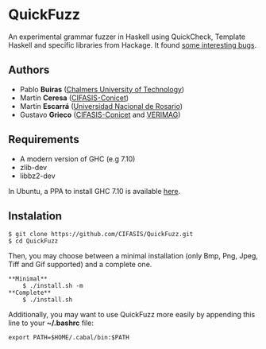 # QuickFuzz

An experimental grammar fuzzer in Haskell using QuickCheck, Template Haskell and specific libraries from Hackage.
It found [some interesting bugs](http://QuickFuzz.org/).

## Authors

* Pablo **Buiras** ([Chalmers University of Technology](http://www.chalmers.se/en/Pages/default.aspx))
* Martín **Ceresa** ([CIFASIS-Conicet](http://cifasis-conicet.gov.ar/))
* Martín **Escarrá** ([Universidad Nacional de Rosario](http://www.unr.edu.ar/))
* Gustavo **Grieco** ([CIFASIS-Conicet](http://cifasis-conicet.gov.ar/) and [VERIMAG](http://www-verimag.imag.fr/?lang=en))

## Requirements

 * A modern version of GHC (e.g 7.10)
 * zlib-dev
 * libbz2-dev

In Ubuntu, a PPA to install GHC 7.10 is available [here](https://launchpad.net/~hvr/+archive/ubuntu/ghc).

## Instalation

    $ git clone https://github.com/CIFASIS/QuickFuzz.git
    $ cd QuickFuzz

Then, you may choose between a minimal installation (only Bmp, Png, Jpeg, Tiff and Gif supported) and
a complete one.

    **Minimal**
        $ ./install.sh -m
    **Complete**
        $ ./install.sh

Additionally, you may want to use QuickFuzz more easily by appending this line to your **~/.bashrc** file:

    export PATH=$HOME/.cabal/bin:$PATH

